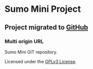 # Sumo Mini Project

## Project migrated to [GitHub](https://github.com/lcortesg/sumo-mini)

### Multi origin URL

Sumo Mini GIT repository.

Licensed under the [GPLv3 License](https://www.gnu.org/licenses/gpl-3.0.html).
